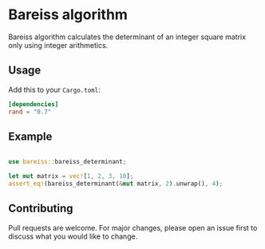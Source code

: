 # Bareiss algorithm

Bareiss algorithm calculates the determinant of an integer square matrix only using integer arithmetics. 

## Usage

Add this to your `Cargo.toml`:

```toml
[dependencies]
rand = "0.7"
```

## Example

```rust

use bareiss::bareiss_determinant;

let mut matrix = vec![1, 2, 3, 10];
assert_eq!(bareiss_determinant(&mut matrix, 2).unwrap(), 4);

```

## Contributing
Pull requests are welcome. For major changes, please open an issue first to discuss what you would like to change.